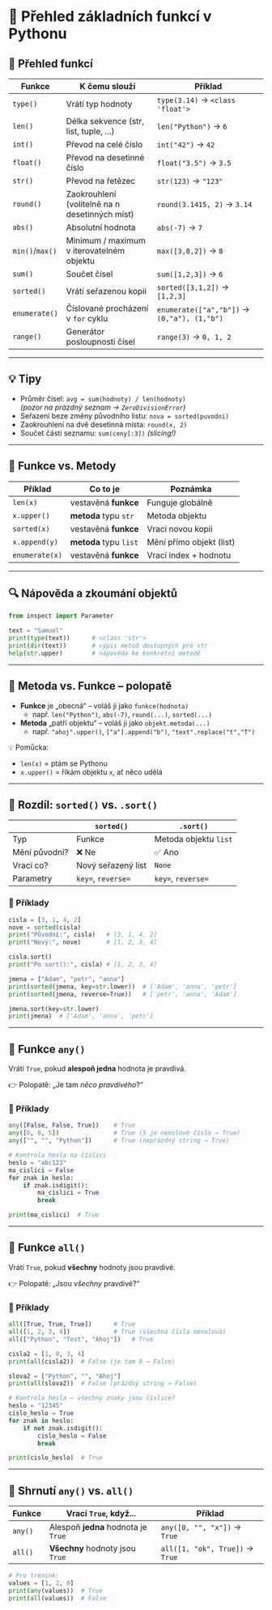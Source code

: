 # 🐍 Přehled základních funkcí v Pythonu

## 📌 Přehled funkcí

| Funkce        | K čemu slouží                                        | Příklad                                      |
|---------------|------------------------------------------------------|----------------------------------------------|
| `type()`      | Vrátí typ hodnoty                                    | `type(3.14)` → `<class 'float'>`             |
| `len()`       | Délka sekvence (str, list, tuple, ...)               | `len("Python")` → `6`                        |
| `int()`       | Převod na celé číslo                                 | `int("42")` → `42`                           |
| `float()`     | Převod na desetinné číslo                            | `float("3.5")` → `3.5`                       |
| `str()`       | Převod na řetězec                                    | `str(123)` → `"123"`                         |
| `round()`     | Zaokrouhlení (volitelně na n desetinných míst)       | `round(3.1415, 2)` → `3.14`                  |
| `abs()`       | Absolutní hodnota                                    | `abs(-7)` → `7`                              |
| `min()`/`max()`| Minimum / maximum v iterovatelném objektu           | `max([3,8,2])` → `8`                          |
| `sum()`       | Součet čísel                                         | `sum([1,2,3])` → `6`                          |
| `sorted()`    | Vrátí seřazenou kopii                                | `sorted([3,1,2])` → `[1,2,3]`                |
| `enumerate()` | Číslované procházení v `for` cyklu                   | `enumerate(["a","b"])` → `(0,"a"), (1,"b")`  |
| `range()`     | Generátor posloupnosti čísel                         | `range(3)` → `0, 1, 2`                       |

---

## 💡 Tipy

- Průměr čísel: `avg = sum(hodnoty) / len(hodnoty)`  
  *(pozor na prázdný seznam → `ZeroDivisionError`)*
- Seřazení beze změny původního listu: `nova = sorted(puvodni)`
- Zaokrouhlení na dvě desetinná místa: `round(x, 2)`
- Součet části seznamu: `sum(ceny[:3])` *(slicing!)*

---

## 🧠 Funkce vs. Metody

| Příklad         | Co to je                 | Poznámka                                |
|-----------------|--------------------------|-----------------------------------------|
| `len(x)`        | vestavěná **funkce**     | Funguje globálně                        |
| `x.upper()`     | **metoda** typu `str`    | Metoda objektu                          |
| `sorted(x)`     | vestavěná **funkce**     | Vrací novou kopii                       |
| `x.append(y)`   | **metoda** typu `list`   | Mění přímo objekt (list)                |
| `enumerate(x)`  | vestavěná **funkce**     | Vrací index + hodnotu                   |

---

## 🔍 Nápověda a zkoumání objektů

```python
from inspect import Parameter

text = "Samuel"
print(type(text))      # <class 'str'>
print(dir(text))       # výpis metod dostupných pro str
help(str.upper)        # nápověda ke konkrétní metodě
```

---

## 🧩 Metoda vs. Funkce – polopatě

- **Funkce** je „obecná“ – voláš ji jako `funkce(hodnota)`
  - např. `len("Python")`, `abs(-7)`, `round(...)`, `sorted(...)`
- **Metoda** „patří objektu“ – voláš ji jako `objekt.metoda(...)`
  - např. `"ahoj".upper()`, `["a"].append("b")`, `"text".replace("t","T")`

💡 Pomůcka:
- `len(x)` = ptám se Pythonu
- `x.upper()` = říkám objektu `x`, ať něco udělá

---

## 🔀 Rozdíl: `sorted()` vs. `.sort()`

|              | `sorted()`                 | `.sort()`                         |
|--------------|----------------------------|------------------------------------|
| Typ          | Funkce                     | Metoda objektu `list`             |
| Mění původní?| ❌ Ne                      | ✅ Ano                             |
| Vrací co?    | Nový seřazený list         | `None`                            |
| Parametry    | `key=`, `reverse=`         | `key=`, `reverse=`                |

### 🧪 Příklady

```python
cisla = [3, 1, 4, 2]
nove = sorted(cisla)
print("Původní:", cisla)   # [3, 1, 4, 2]
print("Nový:", nove)       # [1, 2, 3, 4]

cisla.sort()
print("Po sort():", cisla) # [1, 2, 3, 4]

jmena = ["Adam", "petr", "anna"]
print(sorted(jmena, key=str.lower))  # ['Adam', 'anna', 'petr']
print(sorted(jmena, reverse=True))   # ['petr', 'anna', 'Adam']

jmena.sort(key=str.lower)
print(jmena)  # ['Adam', 'anna', 'petr']
```

---

## 🔹 Funkce `any()`

Vrátí `True`, pokud **alespoň jedna** hodnota je pravdivá.

👉 Polopatě: „Je tam *něco pravdivého*?“

### 🧪 Příklady

```python
any([False, False, True])    # True
any([0, 0, 5])               # True (5 je nenulové číslo → True)
any(["", "", "Python"])      # True (neprázdný string → True)

# Kontrola hesla na číslici
heslo = "abc123"
ma_cislici = False
for znak in heslo:
    if znak.isdigit():
        ma_cislici = True
        break

print(ma_cislici)  # True
```

---

## 🔹 Funkce `all()`

Vrátí `True`, pokud **všechny** hodnoty jsou pravdivé.

👉 Polopatě: „Jsou *všechny* pravdivé?“

### 🧪 Příklady

```python
all([True, True, True])      # True
all([1, 2, 3, 4])            # True (všechna čísla nenulová)
all(["Python", "Test", "Ahoj"])   # True

cisla2 = [1, 0, 3, 4]
print(all(cisla2))  # False (je tam 0 → False)

slova2 = ["Python", "", "Ahoj"]
print(all(slova2))  # False (prázdný string → False)

# Kontrola hesla – všechny znaky jsou číslice?
heslo = "12345"
cislo_heslo = True
for znak in heslo:
    if not znak.isdigit():
        cislo_heslo = False
        break

print(cislo_heslo)  # True
```

---

## 🧠 Shrnutí `any()` vs. `all()`

| Funkce  | Vrací `True`, když...                | Příklad                       |
|---------|--------------------------------------|-------------------------------|
| `any()` | Alespoň **jedna** hodnota je `True` | `any([0, "", "x"])` → `True` |
| `all()` | **Všechny** hodnoty jsou `True`     | `all([1, "ok", True])` → `True` |

```python
# Pro trénink:
values = [1, 2, 0]
print(any(values))  # True
print(all(values))  # False
```